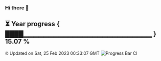 ### Hi there 👋
⏳ Year progress { ████▁▁▁▁▁▁▁▁▁▁▁▁▁▁▁▁▁▁▁▁▁▁▁▁▁▁ } 15.07 %
---
⏰ Updated on Sat, 25 Feb 2023 00:33:07 GMT
![Progress Bar CI](https://github.com/Moyi321/Moyi321/workflows/Progress%20Bar%20CI/badge.svg)
